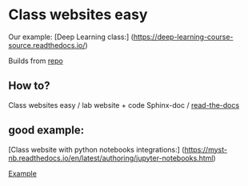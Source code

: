 # Class websites easy


Our example: [Deep Learning class:]
(https://deep-learning-course-source.readthedocs.io/)

Builds from [repo](https://github.com/culurciello/deep-learning-course-source)


## How to?

Class websites easy / lab website + code
Sphinx-doc / [read-the-docs](https://docs.readthedocs.io/en/stable/index.html)

## good example:

[Class website with python notebooks integrations:]
(https://myst-nb.readthedocs.io/en/latest/authoring/jupyter-notebooks.html)

[Example](https://bebi103a.github.io/)

